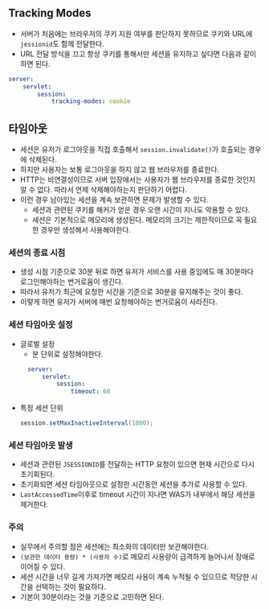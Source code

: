 ## Tracking Modes
- 서버가 처음에는 브라우저의 쿠키 지원 여부를 판단하지 못하므로 쿠키와 URL에 `jessionid`도 함께 전달한다.
- URL 전달 방식을 끄고 항상 쿠키를 통해서만 세션을 유지하고 싶다면 다음과 같이 하면 된다.
```yaml
server:
    servlet:
        session:
            tracking-modes: cookie
```

## 타임아웃
- 세션은 유저가 로그아웃을 직접 호출해서 `session.invalidate()`가 호출되는 경우에 삭제된다.
- 하지만 사용자는 보통 로그아웃을 하지 않고 웹 브라우저를 종료한다.
- HTTP는 비연결성이므로 서버 입장에서는 사용자가 웹 브라우저를 종료한 것인지 알 수 없다. 따라서  언제 삭제해야하는지 판단하기 어렵다.
- 이런 경우 남아있는 세션을 계속 보관하면 문제가 발생할 수 있다.
  - 세션과 관련된 쿠키를 해커가 얻은 경우 오랜 시간이 지나도 악용할 수 있다.
  - 세션은 기본적으로 메모리에 생성된다. 메모리의 크기는 제한적이므로 꼭 필요한 경우만 생성해서 사용해야한다.
### 세션의 종료 시점
- 생성 시점 기준으로 30분 뒤로 하면 유저가 서비스를 사용 중임에도 매 30분마다 로그인해야하는 번거로움이 생긴다.
- 따라서 유저가 최근에 요청한 시간을 기준으로 30분을 유지해주는 것이 좋다.
- 이렇게 하면 유저가 서버에 매번 요청해야하는 번거로움이 사라진다.

### 세션 타임아웃 설정
- 글로벌 설정
  - 분 단위로 설정해야한다.
  ```yaml
    server:
        servlet:
            session:
                timeout: 60
  ```
- 특정 세션 단위
  ```java
  session.setMaxInactiveInterval(1800);
  ```

### 세션 타임아웃 발생
- 세션과 관련된 `JSESSIONID`를 전달하는 HTTP 요청이 있으면 현재 시간으로 다시 초기회된다.
- 초기화되면 세션 타임아웃으로 설정한 시간동안 세션을 추가로 사용할 수 있다.
- `LastAccessedTime`이후로 timeout 시간이 지나면 WAS가 내부에서 해당 세션을 제거한다.

### 주의
- 실무에서 주의할 점은 세션에는 최소화의 데이터만 보관해야한다.
- `(보관한 데이터 용량) * (사용자 수)`로 메모리 사용량이 급격하게 늘어나서 장애로 이어질 수 있다.
- 세션 시간을 너무 길게 가져가면 메모리 사용이 계속 누적될 수 있으므로 적당한 시간을 선택하는 것이 필요하다.
- 기본이 30분이라는 것을 기준으로 고민하면 된다.

